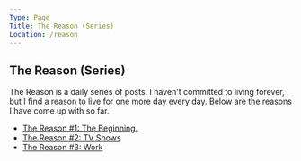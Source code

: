```yaml
---
Type: Page
Title: The Reason (Series)
Location: /reason
---
```


## The Reason (Series)
The Reason is a daily series of posts. I haven't committed to living forever, but I find a reason to live for one more day every day. Below are the reasons I have come up with so far.

- [The Reason #1: The Beginning.](/reason/1)
- [The Reason #2: TV Shows](/reason/2)
- [The Reason #3: Work](/reason/3)